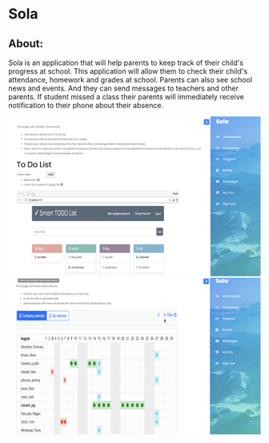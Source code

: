 # Sola

## About:

Sola is an application that will help parents to keep track of their child's progress at school. This application will allow them to check their child's attendance, homework and grades at school. Parents can also see school news and events. And they can send messages to teachers and other parents.
If student missed a class their parents will immediately receive notification to their phone about their absence.

![Books](1.png)
![Books](3.png)

